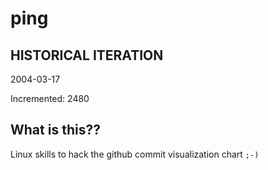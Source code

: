 # ping

## HISTORICAL ITERATION
2004-03-17

Incremented: 2480

## What is this?? 
Linux skills to hack the github commit visualization chart `;-)`
